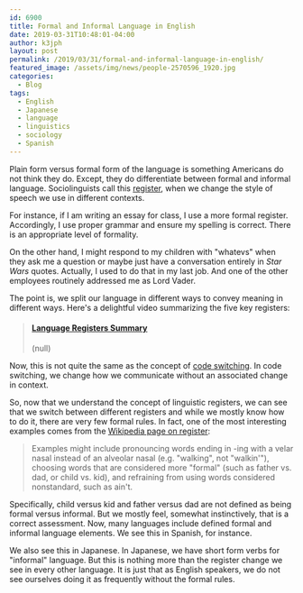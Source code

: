 ```yaml
---
id: 6900
title: Formal and Informal Language in English
date: 2019-03-31T10:48:01-04:00
author: k3jph
layout: post
permalink: /2019/03/31/formal-and-informal-language-in-english/
featured_image: /assets/img/news/people-2570596_1920.jpg
categories:
  - Blog
tags:
  - English
  - Japanese
  - language
  - linguistics
  - sociology
  - Spanish
---
```

Plain form versus formal form of the language is something Americans
do not think they do. Except, they do differentiate between formal
and informal language. Sociolinguists call this
[register](https://drsaraheaton.wordpress.com/2012/05/22/language-register-and-why-it-matters-or-why-you-cant-write-an-academic-paper-in-gangsta-slang/),
when we change the style of speech we use in different contexts.

For instance, if I am writing an essay for class, I use a more
formal register. Accordingly, I use proper grammar and ensure my
spelling is correct. There is an appropriate level of formality.

On the other hand, I might respond to my children with "whatevs"
when they ask me a question or maybe just have a conversation
entirely in _Star Wars_ quotes. Actually, I used to do that in my
last job. And one of the other employees routinely addressed me as
Lord Vader.

The point is, we split our language in different ways to convey
meaning in different ways. Here's a delightful video summarizing
the five key registers:

<blockquote class="embedly-card" data-card-key="66f8489580e04fc4a88a724eb5058bb3"><h4><a href="https://www.youtube.com/watch?v=OBqZTWGxMvc">Language Registers Summary</a></h4><p>(null)</p></blockquote>
<script async src="//cdn.embedly.com/widgets/platform.js" charset="UTF-8"></script>

Now, this is not quite the same as the concept of [code
switching](https://www.npr.org/sections/codeswitch/2013/04/13/177126294/five-reasons-why-people-code-switch).
In code switching, we change how we communicate without an associated
change in context.

So, now that we understand the concept of linguistic registers, we
can see that we switch between different registers and while we
mostly know how to do it, there are very few formal rules. In fact,
one of the most interesting examples comes from the [Wikipedia page
on register](https://en.wikipedia.org/wiki/Register_(sociolinguistics)):

> Examples might include pronouncing words ending in -ing with a
velar nasal instead of an alveolar nasal (e.g. "walking", not
"walkin'"), choosing words that are considered more "formal" (such
as father vs. dad, or child vs. kid), and refraining from using
words considered nonstandard, such as ain't.

Specifically, child versus kid and father versus dad are not defined
as being formal versus informal. But we mostly feel, somewhat
instinctively, that is a correct assessment. Now, many languages
include defined formal and informal language elements. We see this
in Spanish, for instance.

We also see this in Japanese. In Japanese, we have short form verbs
for "informal" language. But this is nothing more than the register
change we see in every other language. It is just that as English
speakers, we do not see ourselves doing it as frequently without
the formal rules.
